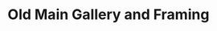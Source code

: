 ---
title: "Old Main Gallery and Framing"
url: /bozeman/old-main-gallery-and-framing/
shop: Rahmen
---